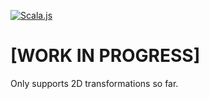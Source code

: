 [![Scala.js](https://www.scala-js.org/assets/badges/scalajs-0.6.17.svg)](https://www.scala-js.org)

# [WORK IN PROGRESS]

Only supports 2D transformations so far.